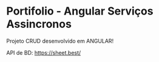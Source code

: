 # Portifolio - Angular Serviços Assincronos

 Projeto CRUD desenvolvido em ANGULAR!

 API de BD: https://sheet.best/
